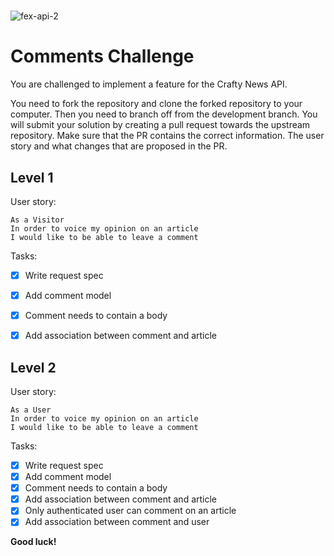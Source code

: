 > #
![fex-api-2](https://user-images.githubusercontent.com/15264325/169335541-8022ba74-a729-446d-9bff-3b802c25996f.png)
> #

# Comments Challenge
You are challenged to implement a feature for the Crafty News API.

You need to fork the repository and clone the forked repository to your computer. Then you need to branch off from the development branch. You will submit your solution by creating a pull request towards the upstream repository. Make sure that the PR contains the correct information. The user story and what changes that are proposed in the PR.

## Level 1
User story:
```
As a Visitor
In order to voice my opinion on an article
I would like to be able to leave a comment
``` 

Tasks:
- [x] Write request spec
- [x] Add comment model
- [x] Comment needs to contain a body
- [x] Add association between comment and article


## Level 2
User story:
```
As a User
In order to voice my opinion on an article
I would like to be able to leave a comment
``` 

Tasks:
- [x] Write request spec
- [x] Add comment model
- [x] Comment needs to contain a body
- [x] Add association between comment and article
- [x] Only authenticated user can comment on an article
- [x] Add association between comment and user      

**Good luck!**
